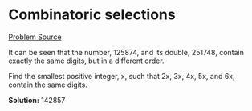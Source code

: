 # Combinatoric selections

[Problem Source](https://projecteuler.net/problem52)

It can be seen that the number, 125874, and its double, 251748, contain exactly 
the same digits, but in a different order.

Find the smallest positive integer, x, such that 2x, 3x, 4x, 5x, and 6x, 
contain the same digits.

**Solution:** 142857
